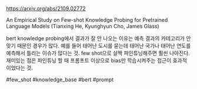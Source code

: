 https://arxiv.org/abs/2109.02772

An Empirical Study on Few-shot Knowledge Probing for Pretrained Language Models (Tianxing He, Kyunghyun Cho, James Glass)

bert knowledge probing에서 결과가 잘 안 나오는 이유는 예측 결과의 카테고리가 안 맞기 때문인 경우가 많다. 예를 들어 태어난 도시를 묻는데 태어난 국가나 태어난 연도를 예측해서 틀리는 이슈가 많다는 것. few shot으로 살짝 파인튜닝해주면 훨씬 나아진다. 재미있는 점은 파인튜닝 할 때 프롬프트 이상으로 bias만 학습시켜주는 접근이 효과적이었다는 것.

#few_shot #knowledge_base #bert #prompt